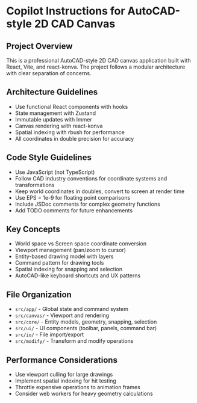 # Copilot Instructions for AutoCAD-style 2D CAD Canvas

<!-- Use this file to provide workspace-specific custom instructions to Copilot. For more details, visit https://code.visualstudio.com/docs/copilot/copilot-customization#_use-a-githubcopilotinstructionsmd-file -->

## Project Overview
This is a professional AutoCAD-style 2D CAD canvas application built with React, Vite, and react-konva. The project follows a modular architecture with clear separation of concerns.

## Architecture Guidelines
- Use functional React components with hooks
- State management with Zustand
- Immutable updates with Immer
- Canvas rendering with react-konva
- Spatial indexing with rbush for performance
- All coordinates in double precision for accuracy

## Code Style Guidelines
- Use JavaScript (not TypeScript)
- Follow CAD industry conventions for coordinate systems and transformations
- Keep world coordinates in doubles, convert to screen at render time
- Use EPS = 1e-9 for floating point comparisons
- Include JSDoc comments for complex geometry functions
- Add TODO comments for future enhancements

## Key Concepts
- World space vs Screen space coordinate conversion
- Viewport management (pan/zoom to cursor)
- Entity-based drawing model with layers
- Command pattern for drawing tools
- Spatial indexing for snapping and selection
- AutoCAD-like keyboard shortcuts and UX patterns

## File Organization
- `src/app/` - Global state and command system
- `src/canvas/` - Viewport and rendering
- `src/core/` - Entity models, geometry, snapping, selection
- `src/ui/` - UI components (toolbar, panels, command bar)
- `src/io/` - File import/export
- `src/modify/` - Transform and modify operations

## Performance Considerations
- Use viewport culling for large drawings
- Implement spatial indexing for hit testing
- Throttle expensive operations to animation frames
- Consider web workers for heavy geometry calculations
